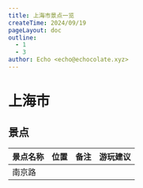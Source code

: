 ```yaml
---
title: 上海市景点一览
createTime: 2024/09/19
pageLayout: doc
outline:
  - 1
  - 3
author: Echo <echo@echocolate.xyz>
---
```


# 上海市
## 景点
景点名称|位置|备注|游玩建议
-------|----|----|-------
南京路|||